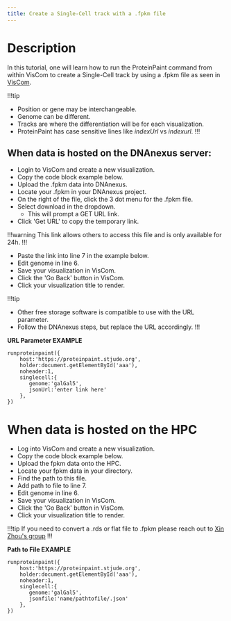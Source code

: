 ```yaml
---
title: Create a Single-Cell track with a .fpkm file 
---
```


# Description 
In this tutorial, one will learn how to run the ProteinPaint command from within VisCom to create a Single-Cell track by using a .fpkm file as seen in [VisCom](https://viz.stjude.cloud/hyde-lab/visualization/retinal-regeneration-single-cell-of-chick-retina-following-nmdagrowth-factor-gf-insulinfgf-treatment~73).

!!!tip
*	Position or gene may be interchangeable.
*   Genome can be different.
*	Tracks are where the differentiation will be for each visualization.
*	ProteinPaint has case sensitive lines like *indexUrl* vs *indexurl*.
!!!

## When data is hosted on the DNAnexus server:
*   Login to VisCom and create a new visualization.
*   Copy the code block example below.
*	Upload the .fpkm data into DNAnexus.
*	Locate your .fpkm in your DNAnexus project.
*	On the right of the file, click the 3 dot menu for the .fpkm file.
*   Select download in the dropdown.
    *	This will prompt a GET URL link.
*	Click 'Get URL' to copy the temporary link.

!!!warning 
This link allows others to access this file and is only available for 24h.
!!!

*	Paste the link into line 7 in the example below.
*   Edit genome in line 6.
*   Save your visualization in VisCom.
*   Click the 'Go Back' button in VisCom.
*   Click your visualization title to render. 

!!!tip
* Other free storage software is compatible to use with the URL parameter.
* Follow the DNAnexus steps, but replace the URL accordingly.
!!!

**URL Parameter EXAMPLE**
```JS
runproteinpaint({
	host:'https://proteinpaint.stjude.org',
    holder:document.getElementById('aaa'),
    noheader:1,
	singlecell:{
       genome:'galGal5',
       jsonUrl:'enter link here'
    },
})
```

# When data is hosted on the HPC
*   Log into VisCom and create a new visualization.
*   Copy the code block example below.
*	Upload the fpkm data onto the HPC.
*	Locate your fpkm data in your directory.
*	Find the path to this file.
*   Add path to file to line 7.
*   Edit genome in line 6.
*   Save your visualization in VisCom.
*   Click the 'Go Back' button in VisCom.
*   Click your visualization title to render. 

!!!tip
If you need to convert a .rds or flat file to .fpkm please reach out to [Xin Zhou's group](https://www.stjude.org/directory/z/xin-zhou.html)
!!!

**Path to File EXAMPLE**

```JS
runproteinpaint({
	host:'https://proteinpaint.stjude.org',
    holder:document.getElementById('aaa'),
    noheader:1,
	singlecell:{
       genome:'galGal5',
       jsonfile:'name/pathtofile/.json'
    },
})
```

